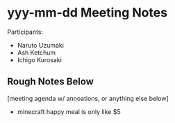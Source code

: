 # yyy-mm-dd Meeting Notes
Participants:
- Naruto Uzumaki
- Ash Ketchum
- Ichigo Kurosaki

## Rough Notes Below
[meeting agenda w/ annoations, or anything else below]
- minecraft happy meal is only like $5

